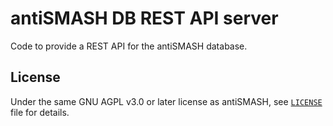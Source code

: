 antiSMASH DB REST API server
============================

Code to provide a REST API for the antiSMASH database.


License
-------

Under the same GNU AGPL v3.0 or later license as antiSMASH, see [`LICENSE`](LICENSE) file for details.
